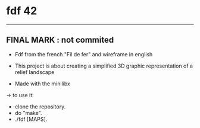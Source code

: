 # fdf 42

-----------------
FINAL MARK : not commited
-----------------

* Fdf from the french "Fil de fer" and wireframe in english

* This project is about creating a simplified 3D graphic representation of a relief landscape

* Made with the minilibx

-> to use it:
   - clone the repository.
   - do "make".
   - ./fdf [MAPS].
